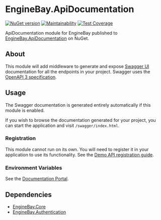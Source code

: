 # EngineBay.ApiDocumentation

[![NuGet version](https://badge.fury.io/nu/EngineBay.ApiDocumentation.svg)](https://badge.fury.io/nu/EngineBay.ApiDocumentation)
[![Maintainability](https://api.codeclimate.com/v1/badges/dccbdbe67bcc4a640ba8/maintainability)](https://codeclimate.com/github/engine-bay/api-documentation/maintainability)
[![Test Coverage](https://api.codeclimate.com/v1/badges/dccbdbe67bcc4a640ba8/test_coverage)](https://codeclimate.com/github/engine-bay/api-documentation/test_coverage)

ApiDocumentation module for EngineBay published to [EngineBay.ApiDocumentation](https://www.nuget.org/packages/EngineBay.ApiDocumentation/) on NuGet.

## About

This module will add middleware to generate and expose [Swagger UI](https://swagger.io/) documentation for all the endpoints in your project. Swagger uses the [OpenAPI 3 specification](https://swagger.io/specification/).

## Usage

The Swagger documentation is generated entirely automatically if this module is enabled. 

If you wish to browse the documentation generated for your project, you can start the application and visit `/swagger/index.html`.

### Registration

This module cannot run on its own. You will need to register it in your application to use its functionality. See the [Demo API registration guide](https://github.com/engine-bay/demo-api).

### Environment Variables

See the [Documentation Portal](https://github.com/engine-bay/documentation-portal/blob/main/EngineBay.DocumentationPortal/DocumentationPortal/docs/documentation/configuration/environment-variables.md#api-documentation).

## Dependencies

* [EngineBay.Core](https://github.com/engine-bay/core)
* [EngineBay.Authentication](https://github.com/engine-bay/authentication)